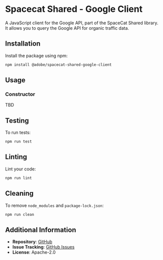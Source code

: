# Spacecat Shared - Google Client

A JavaScript client for the Google API, part of the SpaceCat Shared library.
It allows you to query the Google API for organic traffic data.

## Installation

Install the package using npm:

```bash
npm install @adobe/spacecat-shared-google-client
```

## Usage

### Constructor
TBD

## Testing

To run tests:

```bash
npm run test
```

## Linting

Lint your code:

```bash
npm run lint
```

## Cleaning

To remove `node_modules` and `package-lock.json`:

```bash
npm run clean
```

## Additional Information

- **Repository**: [GitHub](https://github.com/adobe/spacecat-shared.git)
- **Issue Tracking**: [GitHub Issues](https://github.com/adobe/spacecat-shared/issues)
- **License**: Apache-2.0
